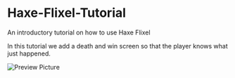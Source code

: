 # Haxe-Flixel-Tutorial

An introductory tutorial on how to use Haxe Flixel

In this tutorial we add a death and win screen so that the player knows what just happened.

![Preview Picture](https://github.com/Wolfman13/Haxe-Flixel-Tutorial/blob/Tutorial-31/Tutorial_31.png?raw=true)
